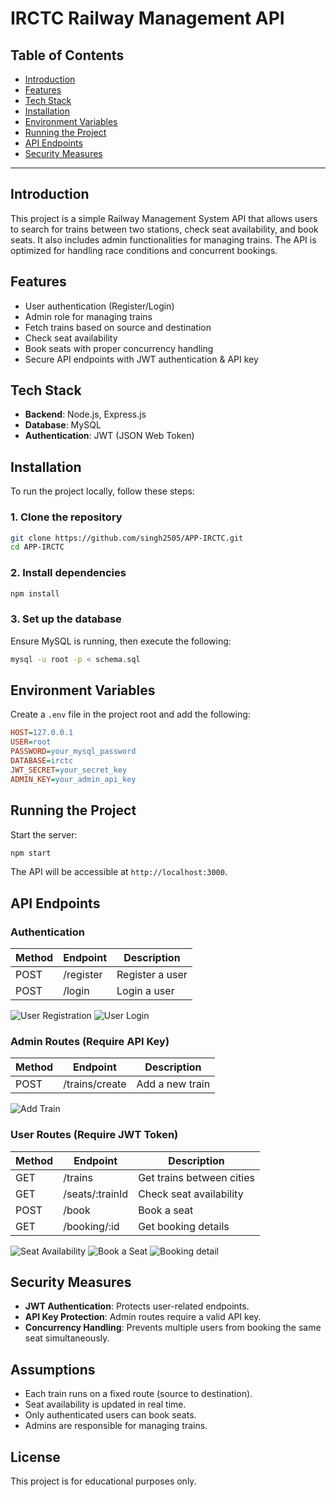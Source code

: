 # IRCTC Railway Management API

## Table of Contents
- [Introduction](#introduction)
- [Features](#features)
- [Tech Stack](#tech-stack)
- [Installation](#installation)
- [Environment Variables](#environment-variables)
- [Running the Project](#running-the-project)
- [API Endpoints](#api-endpoints)
- [Security Measures](#security-measures)


---

## Introduction
This project is a simple Railway Management System API that allows users to search for trains between two stations, check seat availability, and book seats. It also includes admin functionalities for managing trains. The API is optimized for handling race conditions and concurrent bookings.

## Features
- User authentication (Register/Login)
- Admin role for managing trains
- Fetch trains based on source and destination
- Check seat availability
- Book seats with proper concurrency handling
- Secure API endpoints with JWT authentication & API key

## Tech Stack
- **Backend**: Node.js, Express.js
- **Database**: MySQL
- **Authentication**: JWT (JSON Web Token)

## Installation
To run the project locally, follow these steps:

### 1. Clone the repository
```sh
git clone https://github.com/singh2505/APP-IRCTC.git
cd APP-IRCTC
```

### 2. Install dependencies
```sh
npm install
```

### 3. Set up the database
Ensure MySQL is running, then execute the following:
```sh
mysql -u root -p < schema.sql
```

## Environment Variables
Create a `.env` file in the project root and add the following:
```ini
HOST=127.0.0.1
USER=root
PASSWORD=your_mysql_password
DATABASE=irctc
JWT_SECRET=your_secret_key
ADMIN_KEY=your_admin_api_key
```

## Running the Project
Start the server:
```sh
npm start
```

The API will be accessible at `http://localhost:3000`.

## API Endpoints

### Authentication
| Method | Endpoint       | Description         |
|--------|--------------|--------------------|
| POST   | /register  | Register a user   |
| POST   | /login     | Login a user      |

![User Registration](screenshots/register.png)
![User Login](screenshots/login.png)

### Admin Routes (Require API Key)
| Method | Endpoint     | Description           |
|--------|-------------|----------------------|
| POST   | /trains/create  | Add a new train      |

![Add Train](screenshots/add_train.png)

### User Routes (Require JWT Token)
| Method | Endpoint          | Description                 |
|--------|------------------|----------------------------|
| GET    | /trains         | Get trains between cities  |
| GET    | /seats/:trainId | Check seat availability    |
| POST   | /book           | Book a seat               |
| GET    | /booking/:id    | Get booking details       |

![Seat Availability](screenshots/seat_availability.png)
![Book a Seat](screenshots/book_seat.png)
![Booking detail](screenshots/booking_detail.png)

## Security Measures
- **JWT Authentication**: Protects user-related endpoints.
- **API Key Protection**: Admin routes require a valid API key.
- **Concurrency Handling**: Prevents multiple users from booking the same seat simultaneously.

## Assumptions
- Each train runs on a fixed route (source to destination).
- Seat availability is updated in real time.
- Only authenticated users can book seats.
- Admins are responsible for managing trains.

## License
This project is for educational purposes only.
